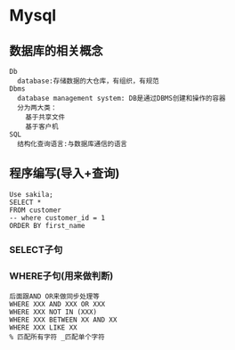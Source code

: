 # Mysql
## 数据库的相关概念
    Db
      database:存储数据的大仓库，有组织，有规范
    Dbms
      database management system: DB是通过DBMS创建和操作的容器
      分为两大类：
        基于共享文件
        基于客户机
    SQL
      结构化查询语言:与数据库通信的语言
      
## 程序编写(导入+查询)
    Use sakila;
    SELECT *
    FROM customer
    -- where customer_id = 1
    ORDER BY first_name
### SELECT子句
### WHERE子句(用来做判断)
    后面跟AND OR来做同步处理等
    WHERE XXX AND XXX OR XXX
    WHERE XXX NOT IN (XXX)
    WHERE XXX BETWEEN XX AND XX
    WHERE XXX LIKE XX
    % 匹配所有字符 _匹配单个字符
